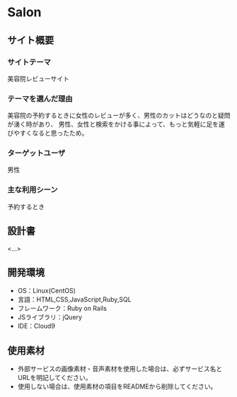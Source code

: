 # Salon

## サイト概要
### サイトテーマ
美容院レビューサイト

### テーマを選んだ理由
美容院の予約するときに女性のレビューが多く、男性のカットはどうなのと疑問が湧く時があり、
男性、女性と検索をかける事によって、もっと気軽に足を運びやすくなると思ったため。
### ターゲットユーザ
男性

### 主な利用シーン
予約するとき

## 設計書
<...>

## 開発環境
- OS：Linux(CentOS)
- 言語：HTML,CSS,JavaScript,Ruby,SQL
- フレームワーク：Ruby on Rails
- JSライブラリ：jQuery
- IDE：Cloud9

## 使用素材
- 外部サービスの画像素材・音声素材を使用した場合は、必ずサービス名とURLを明記してください。
- 使用しない場合は、使用素材の項目をREADMEから削除してください。
